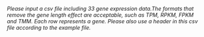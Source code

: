 *Please input a csv file including 33 gene expression data.The formats that remove the gene length effect are acceptable, such as TPM, RPKM, FPKM and TMM. Each row represents a gene.  Please also use a header in this csv file according to the 
example file.*
